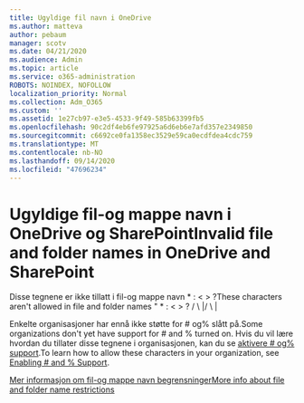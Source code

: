 ```yaml
---
title: Ugyldige fil navn i OneDrive
ms.author: matteva
author: pebaum
manager: scotv
ms.date: 04/21/2020
ms.audience: Admin
ms.topic: article
ms.service: o365-administration
ROBOTS: NOINDEX, NOFOLLOW
localization_priority: Normal
ms.collection: Adm_O365
ms.custom: ''
ms.assetid: 1e27cb97-e3e5-4533-9f49-585b63399fb5
ms.openlocfilehash: 90c2df4eb6fe97925a6d6eb6e7afd357e2349850
ms.sourcegitcommit: c6692ce0fa1358ec3529e59ca0ecdfdea4cdc759
ms.translationtype: MT
ms.contentlocale: nb-NO
ms.lasthandoff: 09/14/2020
ms.locfileid: "47696234"
---
```

# <a name="invalid-file-and-folder-names-in-onedrive-and-sharepoint"></a><span data-ttu-id="258c1-102">Ugyldige fil-og mappe navn i OneDrive og SharePoint</span><span class="sxs-lookup"><span data-stu-id="258c1-102">Invalid file and folder names in OneDrive and SharePoint</span></span>

<span data-ttu-id="258c1-103">Disse tegnene er ikke tillatt i fil-og mappe navn \* : \< \> ?</span><span class="sxs-lookup"><span data-stu-id="258c1-103">These characters aren't allowed in file and folder names " \* : \< \> ?</span></span> <span data-ttu-id="258c1-104">/ \ |</span><span class="sxs-lookup"><span data-stu-id="258c1-104">/ \ |</span></span> 
  
<span data-ttu-id="258c1-105">Enkelte organisasjoner har ennå ikke støtte for # og% slått på.</span><span class="sxs-lookup"><span data-stu-id="258c1-105">Some organizations don't yet have support for # and % turned on.</span></span> <span data-ttu-id="258c1-106">Hvis du vil lære hvordan du tillater disse tegnene i organisasjonen, kan du se [aktivere # og% support](https://go.microsoft.com/fwlink/?linkid=862611).</span><span class="sxs-lookup"><span data-stu-id="258c1-106">To learn how to allow these characters in your organization, see [Enabling # and % Support](https://go.microsoft.com/fwlink/?linkid=862611).</span></span> 
  
[<span data-ttu-id="258c1-107">Mer informasjon om fil-og mappe navn begrensninger</span><span class="sxs-lookup"><span data-stu-id="258c1-107">More info about file and folder name restrictions</span></span>](https://go.microsoft.com/fwlink/?linkid=866430)
  

